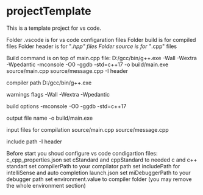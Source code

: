 # projectTemplate

This is a template project for vs code.

Folder .vscode is for vs code configaration files
Folder build is for compiled files
Folder header is for "*.hpp" files
Folder source is for "*.cpp" files

Build command is on top of main.cpp file:
D:/gcc/bin/g++.exe -Wall -Wextra -Wpedantic -mconsole -O0 -ggdb -std=c++17 -o build/main.exe source/main.cpp source/message.cpp -I header

compiler path
D:/gcc/bin/g++.exe

warnings flags
-Wall -Wextra -Wpedantic

build options
-mconsole -O0 -ggdb -std=c++17

output file name
-o build/main.exe
 
input files for compilation
source/main.cpp source/message.cpp

include path
-I header

Before start you shoud configure vs code condigartion files:
c_cpp_properties.json
    set cStandard and cppStandard to needed c and c++ standart
    set compilerPath to your compilator path
    set includePath for intelliSense and auto completion
launch.json
    set miDebuggerPath to your debugger path
    set environment.value to compiler folder (you may remove the whole environment section)
